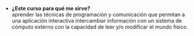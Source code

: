 + **¿Este curso para qué me sirve?**  
  aprender las técnicas de programación y comunicación que permitan a una aplicación interactiva intercambiar información con un sistema de cómputo externo con la capacidad de leer y/o modificar el mundo físico.
